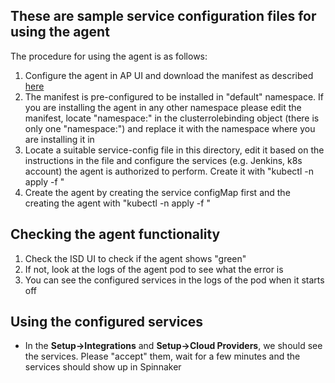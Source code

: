 ## These are sample service configuration files for using the agent

The procedure for using the agent is as follows:
1. Configure the agent in AP UI and download the manifest as described [here](https://docs.opsmx.com/products/opsmx-intelligent-software-delivery-platform/system-setup/opsmx-agent/installation)
2. The manifest is pre-configured to be installed in "default" namespace. If you are installing the agent in any other namespace 
please edit the manifest, locate "namespace:" in the clusterrolebinding object (there is only one "namespace:") and replace it with the namespace where you are installing it in
3. Locate a suitable service-config file in this directory, edit it based on the instructions in the file and configure the services (e.g. Jenkins, k8s account) the agent is authorized to perform. Create it with "kubectl -n <your namespace> apply -f <service-config yaml>"
4. Create the agent by creating the service configMap first and the creating the agent with "kubectl -n <your namespace> apply -f <edited manifest>"
  
## Checking the agent functionality
1. Check the ISD UI to check if the agent shows "green"
2. If not, look at the logs of the agent pod to see what the error is
3. You can see the configured services in the logs of the pod when it starts off
  
## Using the configured services
- In the **Setup->Integrations** and **Setup->Cloud Providers**, we should see the services. Please "accept" them, wait for a few minutes and the services should show up in Spinnaker
